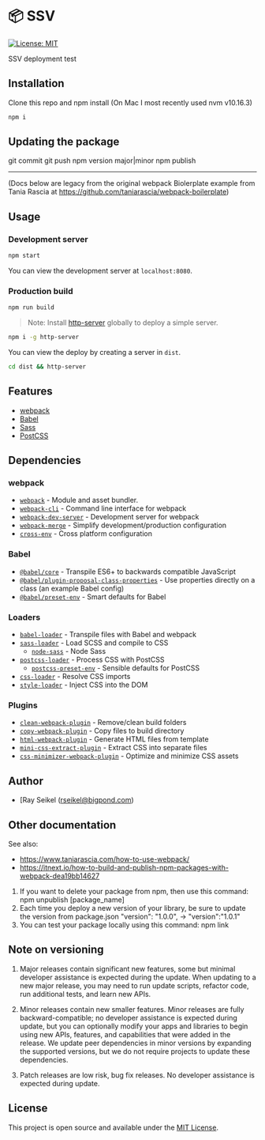 # 📦 SSV

[![License: MIT](https://img.shields.io/badge/License-MIT-blue.svg)](https://opensource.org/licenses/MIT)

SSV deployment test

## Installation

Clone this repo and npm install (On Mac I most recently used nvm v10.16.3)

```bash
npm i
```

## Updating the package

git commit
git push
npm version major|minor
npm publish


-------------------------------------
(Docs below are legacy from the original webpack Biolerplate example from Tania Rascia at https://github.com/taniarascia/webpack-boilerplate)

## Usage

### Development server

```bash
npm start
```

You can view the development server at `localhost:8080`.

### Production build

```bash
npm run build
```

> Note: Install [http-server](https://www.npmjs.com/package/http-server) globally to deploy a simple server.

```bash
npm i -g http-server
```

You can view the deploy by creating a server in `dist`.

```bash
cd dist && http-server
```

## Features

- [webpack](https://webpack.js.org/)
- [Babel](https://babeljs.io/)
- [Sass](https://sass-lang.com/)
- [PostCSS](https://postcss.org/)

## Dependencies

### webpack

- [`webpack`](https://github.com/webpack/webpack) - Module and asset bundler.
- [`webpack-cli`](https://github.com/webpack/webpack-cli) - Command line interface for webpack
- [`webpack-dev-server`](https://github.com/webpack/webpack-dev-server) - Development server for webpack
- [`webpack-merge`](https://github.com/survivejs/webpack-merge) - Simplify development/production configuration
- [`cross-env`](https://github.com/kentcdodds/cross-env) - Cross platform configuration

### Babel

- [`@babel/core`](https://www.npmjs.com/package/@babel/core) - Transpile ES6+ to backwards compatible JavaScript
- [`@babel/plugin-proposal-class-properties`](https://babeljs.io/docs/en/babel-plugin-proposal-class-properties) - Use properties directly on a class (an example Babel config)
- [`@babel/preset-env`](https://babeljs.io/docs/en/babel-preset-env) - Smart defaults for Babel

### Loaders

- [`babel-loader`](https://webpack.js.org/loaders/babel-loader/) - Transpile files with Babel and webpack
- [`sass-loader`](https://webpack.js.org/loaders/sass-loader/) - Load SCSS and compile to CSS
  - [`node-sass`](https://github.com/sass/node-sass) - Node Sass
- [`postcss-loader`](https://webpack.js.org/loaders/postcss-loader/) - Process CSS with PostCSS
  - [`postcss-preset-env`](https://www.npmjs.com/package/postcss-preset-env) - Sensible defaults for PostCSS
- [`css-loader`](https://webpack.js.org/loaders/css-loader/) - Resolve CSS imports
- [`style-loader`](https://webpack.js.org/loaders/style-loader/) - Inject CSS into the DOM

### Plugins

- [`clean-webpack-plugin`](https://github.com/johnagan/clean-webpack-plugin) - Remove/clean build folders
- [`copy-webpack-plugin`](https://github.com/webpack-contrib/copy-webpack-plugin) - Copy files to build directory
- [`html-webpack-plugin`](https://github.com/jantimon/html-webpack-plugin) - Generate HTML files from template
- [`mini-css-extract-plugin`](https://github.com/webpack-contrib/mini-css-extract-plugin) - Extract CSS into separate files
- [`css-minimizer-webpack-plugin`](https://webpack.js.org/plugins/css-minimizer-webpack-plugin/) - Optimize and minimize CSS assets

## Author

- [Ray Seikel (rseikel@bigpond.com)

## Other documentation
See also:
- https://www.taniarascia.com/how-to-use-webpack/
- https://itnext.io/how-to-build-and-publish-npm-packages-with-webpack-dea19bb14627

1. If you want to delete your package from npm, then use this command:
    npm unpublish [package_name]
2. Each time you deploy a new version of your library, be sure to update the version from package.json
    "version": "1.0.0", -> "version":"1.0.1"
3. You can test your package locally using this command:
    npm link

## Note on versioning

1. Major releases contain significant new features, some but minimal developer assistance is expected during the update. When updating to a new major release, you may need to run update scripts, refactor code, run additional tests, and learn new APIs.

2. Minor releases contain new smaller features. Minor releases are fully backward-compatible; no developer assistance is expected during update, but you can optionally modify your apps and libraries to begin using new APIs, features, and capabilities that were added in the release. We update peer dependencies in minor versions by expanding the supported versions, but we do not require projects to update these dependencies.

3. Patch releases are low risk, bug fix releases. No developer assistance is expected during update.

## License

This project is open source and available under the [MIT License](LICENSE).
